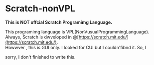 # Scratch-nonVPL


  **This is NOT offcial Scratch Programimg Language.**

This programimg language is VPL(NonVusualProgrammingLanguage).
Always, Scratch is dwveloped in @[https://scratch.mit.edu/](https://scratch.mit.edu/).  
Howwver , this is GUI only. I looked for CUI but I couldn'fibnd it.
So, I




sorry, I don't finished to write this.
